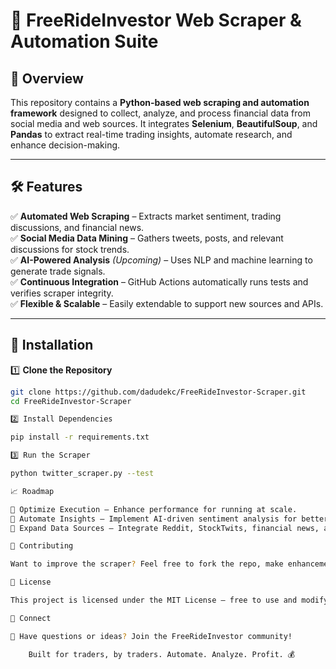 # 🚀 FreeRideInvestor Web Scraper & Automation Suite  

## 📌 Overview  
This repository contains a **Python-based web scraping and automation framework** designed to collect, analyze, and process financial data from social media and web sources. It integrates **Selenium**, **BeautifulSoup**, and **Pandas** to extract real-time trading insights, automate research, and enhance decision-making.  

---

## 🛠 Features  
✅ **Automated Web Scraping** – Extracts market sentiment, trading discussions, and financial news.  
✅ **Social Media Data Mining** – Gathers tweets, posts, and relevant discussions for stock trends.  
✅ **AI-Powered Analysis** *(Upcoming)* – Uses NLP and machine learning to generate trade signals.  
✅ **Continuous Integration** – GitHub Actions automatically runs tests and verifies scraper integrity.  
✅ **Flexible & Scalable** – Easily extendable to support new sources and APIs.  

---

## 🔧 Installation  

1️⃣ **Clone the Repository**  
```sh
git clone https://github.com/dadudekc/FreeRideInvestor-Scraper.git
cd FreeRideInvestor-Scraper

2️⃣ Install Dependencies

pip install -r requirements.txt

3️⃣ Run the Scraper

python twitter_scraper.py --test

📈 Roadmap

🔹 Optimize Execution – Enhance performance for running at scale.
🔹 Automate Insights – Implement AI-driven sentiment analysis for better trading signals.
🔹 Expand Data Sources – Integrate Reddit, StockTwits, financial news, and more.

🤝 Contributing

Want to improve the scraper? Feel free to fork the repo, make enhancements, and submit a pull request!

📜 License

This project is licensed under the MIT License – free to use and modify.

🔗 Connect

💬 Have questions or ideas? Join the FreeRideInvestor community!

	Built for traders, by traders. Automate. Analyze. Profit. 💰
